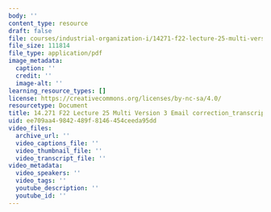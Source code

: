 ```yaml
---
body: ''
content_type: resource
draft: false
file: courses/industrial-organization-i/14271-f22-lecture-25-multi-version-3-email-correction_transcript.pdf
file_size: 111814
file_type: application/pdf
image_metadata:
  caption: ''
  credit: ''
  image-alt: ''
learning_resource_types: []
license: https://creativecommons.org/licenses/by-nc-sa/4.0/
resourcetype: Document
title: 14.271 F22 Lecture 25 Multi Version 3 Email correction_transcript.pdf
uid: ee709aa4-9842-489f-8146-454ceeda95dd
video_files:
  archive_url: ''
  video_captions_file: ''
  video_thumbnail_file: ''
  video_transcript_file: ''
video_metadata:
  video_speakers: ''
  video_tags: ''
  youtube_description: ''
  youtube_id: ''
---
```

